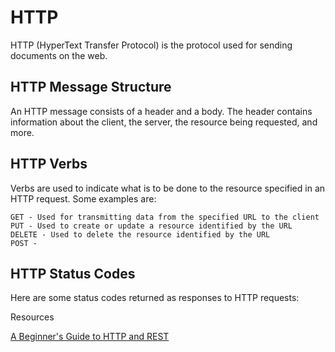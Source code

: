 # HTTP

HTTP (HyperText Transfer Protocol) is the protocol used for sending documents on the web.

## HTTP Message Structure

An HTTP message consists of a header and a body. The header contains information about the client, the server, the resource being requested, and more.

## HTTP Verbs

Verbs are used to indicate what is to be done to the resource specified in an HTTP request. Some examples are:

	GET - Used for transmitting data from the specified URL to the client
	PUT - Used to create or update a resource identified by the URL
	DELETE - Used to delete the resource identified by the URL
	POST -  

## HTTP Status Codes

Here are some status codes returned as responses to HTTP requests:


Resources

[A Beginner's Guide to HTTP and REST](http://code.tutsplus.com/tutorials/a-beginners-introduction-to-http-and-rest--net-16340)
